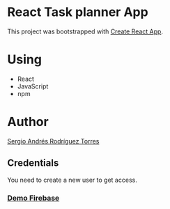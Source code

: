 # React Task planner App

This project was bootstrapped with [Create React App](https://github.com/facebook/create-react-app).

# Using
 * React
 * JavaScript
 * npm

# Author

[Sergio Andrés Rodríguez Torres](https://github.com/SergioRt1)

## Credentials

 You need to create a new user to get access.
 
### [Demo Firebase](https://taks-planner-app.firebaseapp.com)
